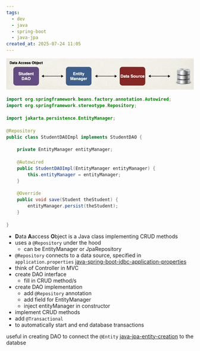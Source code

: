 ```yaml
---
tags:
  - dev
  - java
  - spring-boot
  - java-jpa
created_at: 2025-07-24 11:05
---
```

![](../../attachments/Pasted%20image%2020250724093859.png)
```java
import org.springframework.beans.factory.annotation.Autowired;
import org.springframework.stereotype.Repository;

import jakarta.persistence.EntityManager;

@Repository
public class StudentDAOImpl implements StudentDAO {

	private EntityManager entityManager;

	@Autowired
	public StudentDAOImpl(EntityManager entityManager) {
		this.entityManager = entityManager;
	}

	@Override
	public void save(Student theStudent) {
		entityManager.persist(theStudent);
	}

}

```
- **D**ata **A**access **O**bject is a Java class implementing CRUD methods
- uses a `@Repository` under the hood
	- can be EntityManager or JpaRepository
- `@Repository` connects to a data source, specified in `application.properties` [java-spring-boot-jdbc-application-properties](spring/java-spring-boot-jdbc-application-properties.md)
- think of Controller in MVC
- create DAO interface
	- fill in CRUD method/s
- create DAO implementation
	- add `@Repository` annotation
	- add field for EntityManager
	- inject entityManager in constructor
- implement CRUD methods
- add `@Transactional`
 - to automatically start and end database transactions

useful in creating DAO to connect the `@Entity` [java-jpa-entity-creation](java-jpa-entity-creation.md) to the databse